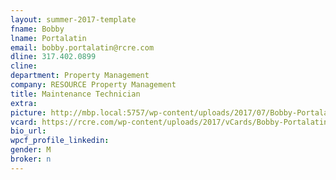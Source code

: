 ```yaml
---
layout: summer-2017-template 
fname: Bobby
lname: Portalatin
email: bobby.portalatin@rcre.com
dline: 317.402.0899
cline: 
department: Property Management
company: RESOURCE Property Management
title: Maintenance Technician
extra: 
picture: http://mbp.local:5757/wp-content/uploads/2017/07/Bobby-Portalatin-Circle-Colorx600.jpg
vcard: https://rcre.com/wp-content/uploads/2017/vCards/Bobby-Portalatin.vcf
bio_url: 
wpcf_profile_linkedin: 
gender: M
broker: n
---
```

